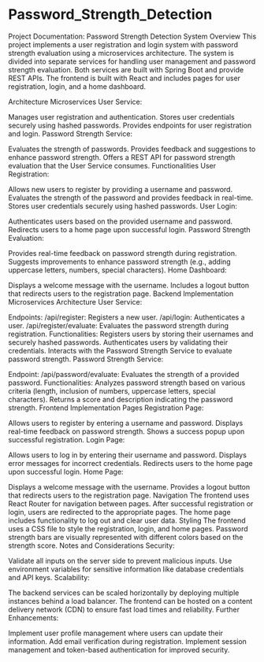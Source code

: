 # Password_Strength_Detection
Project Documentation: Password Strength Detection System
Overview
This project implements a user registration and login system with password strength evaluation using a microservices architecture. The system is divided into separate services for handling user management and password strength evaluation. Both services are built with Spring Boot and provide REST APIs. The frontend is built with React and includes pages for user registration, login, and a home dashboard.

Architecture
Microservices
User Service:

Manages user registration and authentication.
Stores user credentials securely using hashed passwords.
Provides endpoints for user registration and login.
Password Strength Service:

Evaluates the strength of passwords.
Provides feedback and suggestions to enhance password strength.
Offers a REST API for password strength evaluation that the User Service consumes.
Functionalities
User Registration:

Allows new users to register by providing a username and password.
Evaluates the strength of the password and provides feedback in real-time.
Stores user credentials securely using hashed passwords.
User Login:

Authenticates users based on the provided username and password.
Redirects users to a home page upon successful login.
Password Strength Evaluation:

Provides real-time feedback on password strength during registration.
Suggests improvements to enhance password strength (e.g., adding uppercase letters, numbers, special characters).
Home Dashboard:

Displays a welcome message with the username.
Includes a logout button that redirects users to the registration page.
Backend Implementation
Microservices Architecture
User Service:

Endpoints:
/api/register: Registers a new user.
/api/login: Authenticates a user.
/api/register/evaluate: Evaluates the password strength during registration.
Functionalities:
Registers users by storing their usernames and securely hashed passwords.
Authenticates users by validating their credentials.
Interacts with the Password Strength Service to evaluate password strength.
Password Strength Service:

Endpoint:
/api/password/evaluate: Evaluates the strength of a provided password.
Functionalities:
Analyzes password strength based on various criteria (length, inclusion of numbers, uppercase letters, special characters).
Returns a score and description indicating the password strength.
Frontend Implementation
Pages
Registration Page:

Allows users to register by entering a username and password.
Displays real-time feedback on password strength.
Shows a success popup upon successful registration.
Login Page:

Allows users to log in by entering their username and password.
Displays error messages for incorrect credentials.
Redirects users to the home page upon successful login.
Home Page:

Displays a welcome message with the username.
Provides a logout button that redirects users to the registration page.
Navigation
The frontend uses React Router for navigation between pages.
After successful registration or login, users are redirected to the appropriate pages.
The home page includes functionality to log out and clear user data.
Styling
The frontend uses a CSS file to style the registration, login, and home pages.
Password strength bars are visually represented with different colors based on the strength score.
Notes and Considerations
Security:

Validate all inputs on the server side to prevent malicious inputs.
Use environment variables for sensitive information like database credentials and API keys.
Scalability:

The backend services can be scaled horizontally by deploying multiple instances behind a load balancer.
The frontend can be hosted on a content delivery network (CDN) to ensure fast load times and reliability.
Further Enhancements:

Implement user profile management where users can update their information.
Add email verification during registration.
Implement session management and token-based authentication for improved security.
